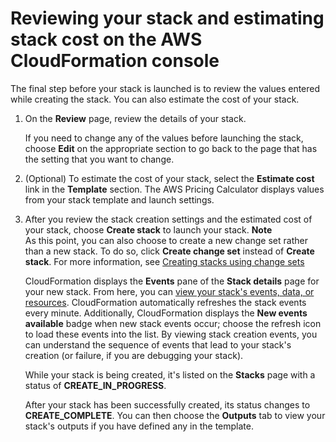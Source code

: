 # Reviewing your stack and estimating stack cost on the AWS CloudFormation console<a name="cfn-using-console-create-stack-review"></a>

The final step before your stack is launched is to review the values entered while creating the stack\. You can also estimate the cost of your stack\.

1. On the **Review** page, review the details of your stack\.

   If you need to change any of the values before launching the stack, choose **Edit** on the appropriate section to go back to the page that has the setting that you want to change\.

1. \(Optional\) To estimate the cost of your stack, select the **Estimate cost** link in the **Template** section\. The AWS Pricing Calculator displays values from your stack template and launch settings\.

1. After you review the stack creation settings and the estimated cost of your stack, choose **Create stack** to launch your stack\.
**Note**  
As this point, you can also choose to create a new change set rather than a new stack\. To do so, click **Create change set** instead of **Create stack**\. For more information, see [Creating stacks using change sets](cfn-console-create-stacks-changesets.md)

   CloudFormation displays the **Events** pane of the **Stack details** page for your new stack\. From here, you can [view your stack's events, data, or resources](cfn-console-view-stack-data-resources.md)\. CloudFormation automatically refreshes the stack events every minute\. Additionally, CloudFormation displays the **New events available** badge when new stack events occur; choose the refresh icon to load these events into the list\. By viewing stack creation events, you can understand the sequence of events that lead to your stack's creation \(or failure, if you are debugging your stack\)\.

   While your stack is being created, it's listed on the **Stacks** page with a status of **CREATE\_IN\_PROGRESS**\.

   After your stack has been successfully created, its status changes to **CREATE\_COMPLETE**\. You can then choose the **Outputs** tab to view your stack's outputs if you have defined any in the template\.